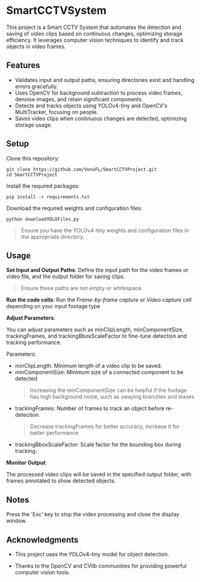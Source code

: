 # SmartCCTVSystem
This project is a Smart CCTV System that automates the detection and saving of video clips based on continuous changes, optimizing storage efficiency. It leverages computer vision techniques to identify and track objects in video frames.

## Features

- Validates input and output paths, ensuring directories exist and handling errors gracefully.
- Uses OpenCV for background subtraction to process video frames, denoise images, and retain significant components.
- Detects and tracks objects using YOLOv4-tiny and OpenCV's MultiTracker, focusing on people.
- Saves video clips when continuous changes are detected, optimizing storage usage.
## Setup

Clone this repository:
~~~
git clone https://github.com/VenaFL/SmartCCTVProject.git 
cd SmartCCTVProject
~~~
Install the required packages:
~~~
pip install -r requirements.txt
~~~
Download the required  weights and configuration files:
 ~~~
 python downloadYOLOFiles.py 
~~~
> Ensure you have the YOLOv4-tiny weights and configuration files in the appropriate directory.

## Usage

**Set Input and Output Paths**:
Define the input path for the video frames or video file, and the output folder for saving clips.
> Ensure these paths are not empty or whitespace.

**Run the code cells**:
Run the *Frame-by-frame capture* or *Video capture* cell depending on your input footage type
 
**Adjust Parameters**:

You can adjust parameters such as minClipLength, minComponentSize, trackingFrames, and trackingBboxScaleFactor to fine-tune detection and tracking performance.

Parameters:
- minClipLength: Minimum length of a video clip to be saved.
- minComponentSize: Minimum size of a connected component to be detected
	> Increasing the minComponentSize can be helpful if the footage has high background noise, such as swaying branches and leaves
- trackingFrames: Number of frames to track an object before re-detection.
	> Decrease trackingFrames for better accuracy, increase it for better performance
- trackingBboxScaleFactor: Scale factor for the bounding box during tracking.


**Monitor Output**:

The processed video clips will be saved in the specified output folder, with frames annotated to show detected objects.

## Notes

Press the 'Esc' key to stop the video processing and close the display window.


## Acknowledgments

- This project uses the YOLOv4-tiny model for object detection.

- Thanks to the OpenCV and CVlib communities for providing powerful computer vision tools.
